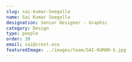 ```yaml
---
slug: sai-kumar-Seegolla
name: Sai Kumar Seegolla
designation: Senior Designer - Graphic
category: Design
type: people
order: 39
email: sai@crest.eco
featuredImage: ../images/team/SAI-KUMAR-S.jpg
---
```

